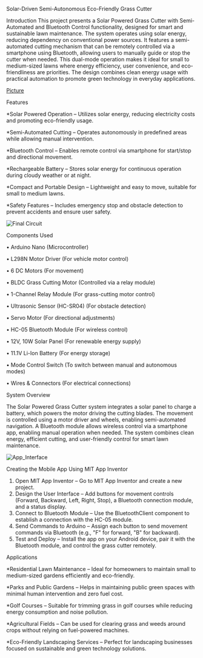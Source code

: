 Solar-Driven Semi-Autonomous Eco-Friendly Grass Cutter

Introduction
This project presents a Solar Powered Grass Cutter with Semi-Automated and Bluetooth Control functionality, designed for smart and sustainable lawn maintenance. The system operates using solar energy, reducing dependency on conventional power sources. It features a semi-automated cutting mechanism that can be remotely controlled via a smartphone using Bluetooth, allowing users to manually guide or stop the cutter when needed. This dual-mode operation makes it ideal for small to medium-sized lawns where energy efficiency, user convenience, and eco-friendliness are priorities. The design combines clean energy usage with practical automation to promote green technology in everyday applications.

[Picture](https://github.com/user-attachments/assets/e7753b9c-c03b-479a-b297-dc8ad538b899)


Features

*Solar Powered Operation – Utilizes solar energy, reducing electricity costs and promoting eco-friendly usage.

*Semi-Automated Cutting – Operates autonomously in predefined areas while allowing manual intervention.

*Bluetooth Control – Enables remote control via smartphone for start/stop and directional movement.

*Rechargeable Battery – Stores solar energy for continuous operation during cloudy weather or at night.

*Compact and Portable Design – Lightweight and easy to move, suitable for small to medium lawns.

*Safety Features – Includes emergency stop and obstacle detection to prevent accidents and ensure user safety.


![Final Circuit](https://github.com/user-attachments/assets/6359fb5b-571a-4139-846b-1984f72e9d80)


Components Used

•	Arduino Nano (Microcontroller)

•	L298N Motor Driver (For vehicle motor control)

•	6 DC Motors (For movement)

•	BLDC Grass Cutting Motor (Controlled via a relay module)

•	1-Channel Relay Module (For grass-cutting motor control)

•	Ultrasonic Sensor (HC-SR04) (For obstacle detection)

•	Servo Motor (For directional adjustments)

•	HC-05 Bluetooth Module (For wireless control)

•	12V, 10W Solar Panel (For renewable energy supply)

•	11.1V Li-Ion Battery (For energy storage)

•	Mode Control Switch (To switch between manual and autonomous modes)

•	Wires & Connectors (For electrical connections)

System Overview

The Solar Powered Grass Cutter system integrates a solar panel to charge a battery, which powers the motor driving the cutting blades. The movement is controlled using a motor driver and wheels, enabling semi-automated navigation. A Bluetooth module allows wireless control via a smartphone app, enabling manual operation when needed. The system combines clean energy, efficient cutting, and user-friendly control for smart lawn maintenance.

![App_Interface](https://github.com/user-attachments/assets/486e430a-3c3d-4a50-a04b-f2a0b582e7c8)


Creating the Mobile App Using MIT App Inventor
1.	Open MIT App Inventor – Go to MIT App Inventor and create a new project.
2.	Design the User Interface – Add buttons for movement controls (Forward, Backward, Left, Right, Stop), a Bluetooth connection module, and a status display.
3.	Connect to Bluetooth Module – Use the BluetoothClient component to establish a connection with the HC-05 module.
4.	Send Commands to Arduino – Assign each button to send movement commands via Bluetooth (e.g., "F" for forward, "B" for backward).
5.	Test and Deploy – Install the app on your Android device, pair it with the Bluetooth module, and control the grass cutter remotely.




Applications

*Residential Lawn Maintenance – Ideal for homeowners to maintain small to medium-sized gardens efficiently and eco-friendly.

*Parks and Public Gardens – Helps in maintaining public green spaces with minimal human intervention and zero fuel cost.

*Golf Courses – Suitable for trimming grass in golf courses while reducing energy consumption and noise pollution.

*Agricultural Fields – Can be used for clearing grass and weeds around crops without relying on fuel-powered machines.

*Eco-Friendly Landscaping Services – Perfect for landscaping businesses focused on sustainable and green technology solutions.

